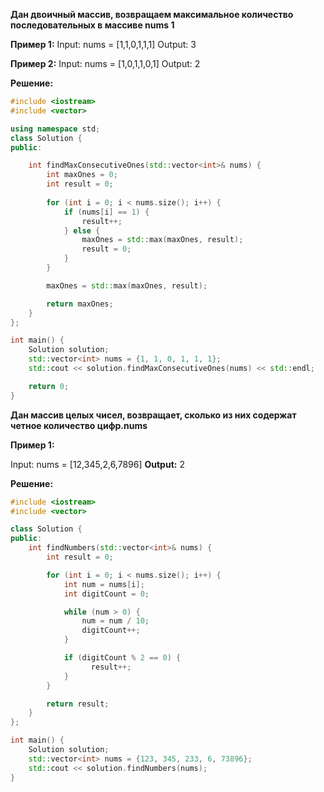 ****Дан двоичный массив, возвращаем максимальное количество последовательных в массиве nums 1****

**Пример 1:**
Input: nums = [1,1,0,1,1,1]   Output: 3

**Пример 2:**
Input: nums = [1,0,1,1,0,1]   Output: 2

**Решение:**

```cpp
#include <iostream>
#include <vector>

using namespace std;
class Solution {
public:

    int findMaxConsecutiveOnes(std::vector<int>& nums) {
        int maxOnes = 0;
        int result = 0;
        
        for (int i = 0; i < nums.size(); i++) {
            if (nums[i] == 1) {
                result++;
            } else {
                maxOnes = std::max(maxOnes, result);
                result = 0;
            }
        }

        maxOnes = std::max(maxOnes, result);

        return maxOnes;
    }    
};

int main() {
    Solution solution;
    std::vector<int> nums = {1, 1, 0, 1, 1, 1};
    std::cout << solution.findMaxConsecutiveOnes(nums) << std::endl;

    return 0;
}
```



****Дан массив целых чисел, возвращает, сколько из них содержат четное количество цифр.nums****
 
**Пример 1:**

Input: nums = [12,345,2,6,7896]
**Output:** 2

**Решение:**
```cpp
#include <iostream>
#include <vector>

class Solution {
public:
    int findNumbers(std::vector<int>& nums) {
        int result = 0;

        for (int i = 0; i < nums.size(); i++) {
            int num = nums[i];
            int digitCount = 0;

            while (num > 0) {
                num = num / 10;
                digitCount++;
            }

            if (digitCount % 2 == 0) {
                  result++;
            }
        }

        return result;
    }
};

int main() {
    Solution solution;
    std::vector<int> nums = {123, 345, 233, 6, 73896};
    std::cout << solution.findNumbers(nums);
}

